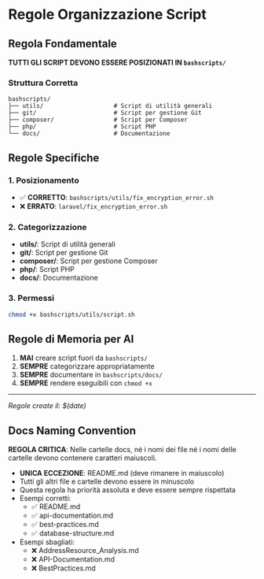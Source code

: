 # Regole Organizzazione Script

## Regola Fondamentale

**TUTTI GLI SCRIPT DEVONO ESSERE POSIZIONATI IN `bashscripts/`**

### Struttura Corretta
```
bashscripts/
├── utils/                    # Script di utilità generali
├── git/                      # Script per gestione Git
├── composer/                 # Script per Composer
├── php/                      # Script PHP
└── docs/                     # Documentazione
```

## Regole Specifiche

### 1. Posizionamento
- ✅ **CORRETTO**: `bashscripts/utils/fix_encryption_error.sh`
- ❌ **ERRATO**: `laravel/fix_encryption_error.sh`

### 2. Categorizzazione
- **utils/**: Script di utilità generali
- **git/**: Script per gestione Git
- **composer/**: Script per gestione Composer
- **php/**: Script PHP
- **docs/**: Documentazione

### 3. Permessi
```bash
chmod +x bashscripts/utils/script.sh
```

## Regole di Memoria per AI

1. **MAI** creare script fuori da `bashscripts/`
2. **SEMPRE** categorizzare appropriatamente
3. **SEMPRE** documentare in `bashscripts/docs/`
4. **SEMPRE** rendere eseguibili con `chmod +x`

---

*Regole create il: $(date)*
## Docs Naming Convention

**REGOLA CRITICA**: Nelle cartelle docs, né i nomi dei file né i nomi delle cartelle devono contenere caratteri maiuscoli.

- **UNICA ECCEZIONE**: README.md (deve rimanere in maiuscolo)
- Tutti gli altri file e cartelle devono essere in minuscolo
- Questa regola ha priorità assoluta e deve essere sempre rispettata
- Esempi corretti:
  - ✅ README.md
  - ✅ api-documentation.md
  - ✅ best-practices.md
  - ✅ database-structure.md
- Esempi sbagliati:
  - ❌ AddressResource_Analysis.md
  - ❌ API-Documentation.md
  - ❌ BestPractices.md

